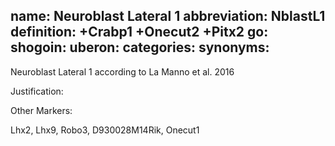 name: Neuroblast Lateral 1
abbreviation: NblastL1
definition: +Crabp1 +Onecut2 +Pitx2
go:
shogoin: 
uberon:
categories:
synonyms:
---

Neuroblast Lateral 1 according to La Manno et al. 2016

Justification:

Other Markers:

Lhx2, Lhx9, Robo3, D930028M14Rik, Onecut1